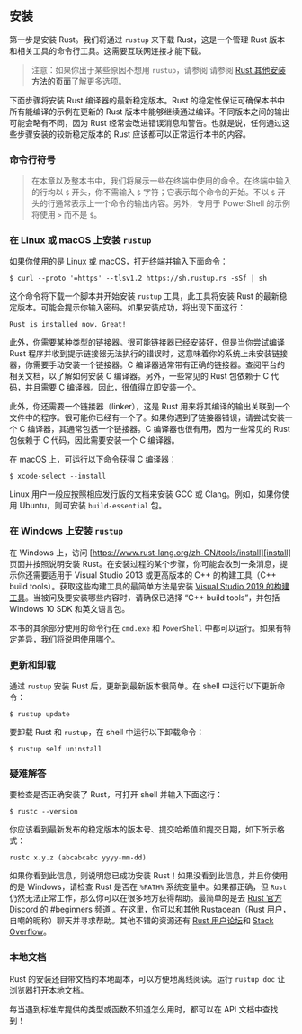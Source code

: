 ## 安装

第一步是安装 Rust。我们将通过 `rustup` 来下载 Rust，这是一个管理 Rust 版本和相关工具的命令行工具。这需要互联网连接才能下载。

> 注意：如果你出于某些原因不想用 `rustup`，请参阅 请参阅 [Rust 其他安装方法的页面][otherinstall]<!-- ignore -->了解更多选项。

[otherinstall]: https://forge.rust-lang.org/infra/other-installation-methods.html

下面步骤将安装 Rust 编译器的最新稳定版本。Rust 的稳定性保证可确保本书中所有能编译的示例在更新的 Rust 版本中能够继续通过编译。不同版本之间的输出可能会略有不同，因为 Rust 经常会改进错误消息和警告。也就是说，任何通过这些步骤安装的较新稳定版本的 Rust 应该都可以正常运行本书的内容。

### 命令行符号

> 在本章以及整本书中，我们将展示一些在终端中使用的命令。在终端中输入的行均以 `$` 开头，你不需输入 `$` 字符；它表示每个命令的开始。不以 `$` 开头的行通常表示上一个命令的输出内容。另外，专用于 PowerShell 的示例将使用 `>` 而不是 `$`。

### 在 Linux 或 macOS 上安装 `rustup`

如果你使用的是 Linux 或 macOS，打开终端并输入下面命令：

```console
$ curl --proto '=https' --tlsv1.2 https://sh.rustup.rs -sSf | sh
```

这个命令将下载一个脚本并开始安装 `rustup` 工具，此工具将安装 Rust 的最新稳定版本。可能会提示你输入密码。如果安装成功，将出现下面这行：

```text
Rust is installed now. Great!
```

此外，你需要某种类型的链接器。很可能链接器已经安装好，但是当你尝试编译 Rust 程序并收到提示链接器无法执行的错误时，这意味着你的系统上未安装链接器，你需要手动安装一个链接器。C 编译器通常带有正确的链接器。查阅平台的相关文档，以了解如何安装 C 编译器。另外，一些常见的 Rust 包依赖于 C 代码，并且需要 C 编译器。因此，很值得立即安装一个。

此外，你还需要一个链接器（linker），这是 Rust 用来将其编译的输出关联到一个文件中的程序。很可能你已经有一个了。如果你遇到了链接器错误，请尝试安装一个 C 编译器，其通常包括一个链接器。C 编译器也很有用，因为一些常见的 Rust 包依赖于 C 代码，因此需要安装一个 C 编译器。

在 macOS 上，可运行以下命令获得 C 编译器：

```console
$ xcode-select --install
```

Linux 用户一般应按照相应发行版的文档来安装 GCC 或 Clang。例如，如果你使用 Ubuntu，则可安装 `build-essential` 包。

### 在 Windows 上安装 `rustup`

在 Windows 上，访问 [https://www.rust-lang.org/zh-CN/tools/install][install]<!-- ignore --> 页面并按照说明安装 Rust。在安装过程的某个步骤，你可能会收到一条消息，提示你还需要适用于 Visual Studio 2013 或更高版本的 C++ 的构建工具（C++ build tools）。获取这些构建工具的最简单方法是安装 [Visual Studio 2019 的构建工具][visualstudio]<!-- ignore -->。当被问及要安装哪些内容时，请确保已选择 “C++ build tools”，并包括 Windows 10 SDK 和英文语言包。

[install]: https://www.rust-lang.org/zh-CN/tools/install
[visualstudio]: https://visualstudio.microsoft.com/visual-cpp-build-tools/

本书的其余部分使用的命令行在 `cmd.exe` 和 `PowerShell` 中都可以运行。如果有特定差异，我们将说明使用哪个。

### 更新和卸载

通过 `rustup` 安装 Rust 后，更新到最新版本很简单。在 shell 中运行以下更新命令：

```console
$ rustup update
```

要卸载 Rust 和 `rustup`，在 shell 中运行以下卸载命令：

```console
$ rustup self uninstall
```

### 疑难解答

要检查是否正确安装了 Rust，可打开 shell 并输入下面这行：

```console
$ rustc --version
```

你应该看到最新发布的稳定版本的版本号、提交哈希值和提交日期，如下所示格式：

```text
rustc x.y.z (abcabcabc yyyy-mm-dd)
```

如果你看到此信息，则说明您已成功安装 Rust！如果没看到此信息，并且你使用的是 Windows，请检查 Rust 是否在 `%PATH%` 系统变量中。如果都正确，但 `Rust` 仍然无法正常工作，那么你可以在很多地方获得帮助。最简单的是去 [Rust 官方 Discord][discord]<!-- ignore --> 的 #beginners 频道 。在这里，你可以和其他 Rustacean（Rust 用户，自嘲的昵称）聊天并寻求帮助。其他不错的资源还有 [Rust 用户论坛][users]<!-- ignore -->和 [Stack Overflow][stackoverflow]。

[discord]: https://discord.gg/rust-lang
[users]: https://users.rust-lang.org/
[stackoverflow]: https://stackoverflow.com/questions/tagged/rust

### 本地文档

Rust 的安装还自带文档的本地副本，可以方便地离线阅读。运行 `rustup doc` 让浏览器打开本地文档。

每当遇到标准库提供的类型或函数不知道怎么用时，都可以在 API 文档中查找到！
